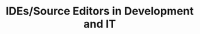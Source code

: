 ---
layout: category
category: ides-source-editors
title: IDEs/Source Editors in Development and IT
description: IDEs/Source editors are software applications used by developers to write and edit source code for software applications and products.
permalink: /ides-source-editors/
---